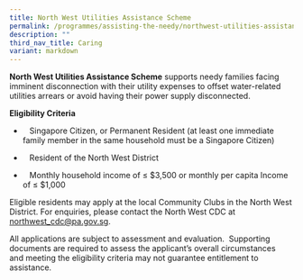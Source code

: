 ```yaml
---
title: North West Utilities Assistance Scheme
permalink: /programmes/assisting-the-needy/northwest-utilities-assistance-scheme/
description: ""
third_nav_title: Caring
variant: markdown
---
```

**North West Utilities Assistance Scheme** supports needy families facing imminent disconnection with their utility expenses to offset water-related utilities arrears or avoid having their power supply disconnected.
 
        
**Eligibility Criteria**

*    Singapore Citizen, or Permanent Resident (at least one immediate family member in the same household must be a Singapore Citizen)

*    Resident of the North West District 

*    Monthly household income of ≤ $3,500 or monthly per capita Income of ≤ $1,000

    
Eligible residents may apply at the local Community Clubs in the North West District. For enquiries, please contact the North West CDC at [northwest\_cdc@pa.gov.sg](mailto:northwest_cdc@pa.gov.sg).

        
All applications are subject to assessment and evaluation.  Supporting documents are required to assess the applicant’s overall circumstances and meeting the eligibility criteria may not guarantee entitlement to assistance.